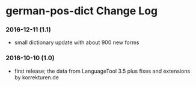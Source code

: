 german-pos-dict Change Log
==========================

### 2016-12-11 (1.1)
* small dictionary update with about 900 new forms

### 2016-10-10 (1.0)
* first release; the data from LanguageTool 3.5 plus fixes
  and extensions by korrekturen.de
